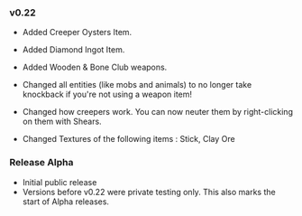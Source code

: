 
### v0.22

+ Added Creeper Oysters Item.
+ Added Diamond Ingot Item.
+ Added Wooden & Bone Club weapons.

+ Changed all entities (like mobs and animals) to no longer take knockback if you're not using a weapon item!
+ Changed how creepers work. You can now neuter them by right-clicking on them with Shears.
+ Changed Textures of the following items : Stick, Clay Ore






### Release Alpha
+ Initial public release
+ Versions before v0.22 were private testing only. This also marks the start of Alpha releases.

